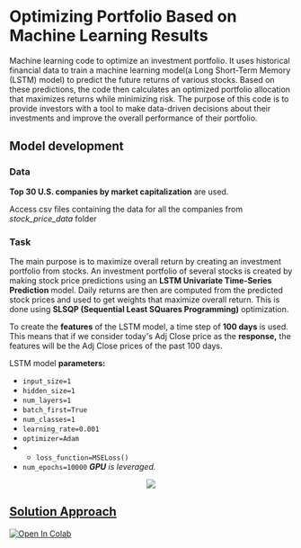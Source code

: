 # Optimizing Portfolio Based on Machine Learning Results
Machine learning code to optimize an investment portfolio. It uses historical financial data to train a machine learning model(a Long Short-Term Memory (LSTM) model) to predict the future returns of various stocks. Based on these predictions, the code then calculates an optimized portfolio allocation that maximizes returns while minimizing risk. The purpose of this code is to provide investors with a tool to make data-driven decisions about their investments and improve the overall performance of their portfolio.

## Model development
### Data
**Top 30 U.S. companies by market capitalization** are used. 

Access csv files containing the data for all the companies from *stock_price_data* folder

### Task
The main purpose is to maximize overall return by creating an investment portfolio from stocks. 
An investment portfolio of several stocks is created by making stock price predictions using an **LSTM Univariate Time-Series Prediction** model. Daily returns are then are computed from the predicted stock prices and used to get weights that maximize overall return. This is done using **SLSQP (Sequential Least SQuares Programming)** optimization.

To create the **features** of the LSTM model, a time step of **100 days** is used. This means that if we consider today's Adj Close price as the **response,** the features will be the Adj Close prices of the past 100 days.

LSTM model **parameters:**

- `input_size=1`
- `hidden_size=1`
- `num_layers=1`
- `batch_first=True`
- `num_classes=1`
- `learning_rate=0.001`
- `optimizer=Adam`
- - `loss_function=MSELoss()`
- `num_epochs=10000`
***GPU** is leveraged.*

<p align="center">
  <img src="https://user-images.githubusercontent.com/21691211/155658959-cfd8f6cf-2baa-4a6a-afa8-274e7eddb3fd.png">
</p>

## <a href="https://github.com/georgemuriithi/investment-portfolio-optim/blob/main/Investment-Portfolio-Optimization.ipynb">Solution Approach</a>
<a href="https://colab.research.google.com/drive/1Rd7xhUgp3OQO5u-bGqIT4cb29zJvWeXG?usp=sharing">
    <img alt="Open In Colab" src="https://colab.research.google.com/assets/colab-badge.svg">
</a>







